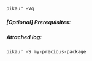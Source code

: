 ```
pikaur -Vq
```

##### [Optional] Prerequisites:


##### Attached log:

```
pikaur -S my-precious-package
```
